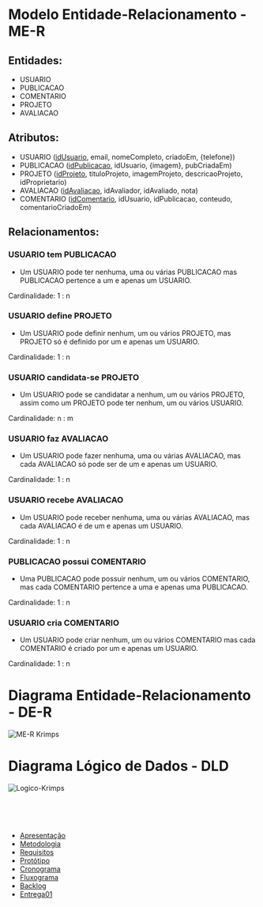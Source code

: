 # Modelo Entidade-Relacionamento - ME-R

## Entidades:

* USUARIO
* PUBLICACAO
* COMENTARIO
* PROJETO
* AVALIACAO

## Atributos:

* USUARIO (<ins>idUsuario</ins>, email, nomeCompleto, criadoEm, {telefone})
* PUBLICACAO (<ins>idPublicacao</ins>, idUsuario, {imagem}, pubCriadaEm)
* PROJETO (<ins>idProjeto</ins>, tituloProjeto, imagemProjeto, descricaoProjeto, idProprietario)
* AVALIACAO (<ins>idAvaliacao</ins>, idAvaliador, idAvaliado, nota)
* COMENTARIO (<ins>idComentario</ins>, idUsuario, idPublicacao, conteudo, comentarioCriadoEm)

## Relacionamentos:


### USUARIO tem PUBLICACAO
* Um USUARIO pode ter nenhuma, uma ou várias PUBLICACAO mas PUBLICACAO pertence a um e apenas um USUARIO.

 Cardinalidade: 1 : n

### USUARIO define PROJETO
* Um USUARIO pode definir nenhum, um ou vários PROJETO, mas PROJETO só é definido por um e apenas um USUARIO.

Cardinalidade: 1 : n

### USUARIO candidata-se PROJETO
* Um USUARIO pode se candidatar a nenhum, um ou vários PROJETO, assim como um PROJETO pode ter nenhum, um ou vários USUARIO.

Cardinalidade: n : m

### USUARIO faz AVALIACAO
* Um USUARIO pode fazer nenhuma, uma ou várias AVALIACAO, mas cada AVALIACAO só pode ser de um e apenas um USUARIO.

Cardinalidade: 1 : n

### USUARIO recebe AVALIACAO

* Um USUARIO pode receber nenhuma, uma ou várias AVALIACAO, mas cada AVALIACAO é de um e apenas um USUARIO.

Cardinalidade: 1 : n

### PUBLICACAO possui COMENTARIO

* Uma PUBLICACAO pode possuir nenhum, um ou vários COMENTARIO, mas cada COMENTARIO pertence a uma e apenas uma PUBLICACAO.

Cardinalidade: 1 : n

### USUARIO cria COMENTARIO

* Um USUARIO pode criar nenhum, um ou vários COMENTARIO mas cada COMENTARIO é criado por um e apenas um USUARIO.

Cardinalidade: 1 : n

# Diagrama Entidade-Relacionamento - DE-R

![ME-R Krimps](https://user-images.githubusercontent.com/50925505/100556590-21d9ef00-3282-11eb-872e-5986a182056a.png)

# Diagrama Lógico de Dados - DLD

![Logico-Krimps](https://user-images.githubusercontent.com/50925505/100556618-52ba2400-3282-11eb-9cf9-861718c6259b.png)

<br/>
<br/>
<br/>


- [Apresentação](/Apresentacao.MD)
- [Metodologia](/Metodologia.MD)
- [Requisitos](/Requisitos.MD)
- [Protótipo](/Prototipo.MD)
- [Cronograma](/Cronograma.MD)
- [Fluxograma](/Fluxograma.MD)
- [Backlog](/Backlog.MD)
- [Entrega01](/Entrega01.MD)
